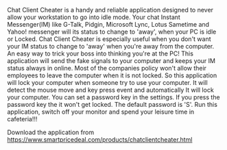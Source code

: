 Chat Client Cheater is a handy and reliable application designed to never allow your workstation to go into idle mode.
Your chat Instant Messenger(IM) like G-Talk, Pidgin, Microsoft Lync, Lotus Sametime and Yahoo! messenger will its status to change to 'away', when your PC is idle or Locked.
Chat Client Cheater is especially useful when you don't want your IM status to change to 'away' when you're away from the computer. An easy way to trick your boss into thinking you're at the PC!
This application will send the fake signals to your computer and keeps your IM status always in online.
Most of the companies policy won't allow their employees to leave the computer when it is not locked. So this application will lock your computer when someone try to use your computer. It will detect the mouse move and key press event and automatically It will lock your computer. You can set a password key in the settings. If you press the password key the it won't get locked. The default password is 'S'.
Run this application, switch off your monitor and spend your leisure time in cafeteria!!!


Download the application from
https://www.smartpricedeal.com/products/chatclientcheater.html

